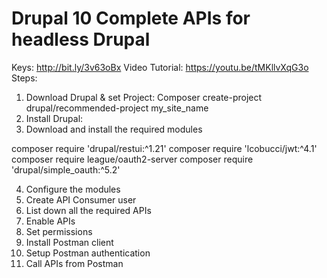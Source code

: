 # Drupal 10 Complete APIs for headless Drupal

Keys: http://bit.ly/3v63oBx
Video Tutorial: https://youtu.be/tMKllvXqG3o
Steps: 
1. Download Drupal & set Project:
Composer create-project drupal/recommended-project my_site_name
2. Install Drupal:
3. Download and install the required modules

composer require 'drupal/restui:^1.21' 
composer require 'lcobucci/jwt:^4.1'
composer require league/oauth2-server
composer require 'drupal/simple_oauth:^5.2'

4. Configure the modules
5. Create API Consumer user
6. List down all the required APIs
7. Enable APIs
8. Set permissions
9. Install Postman client
10. Setup Postman authentication
11. Call APIs from Postman
